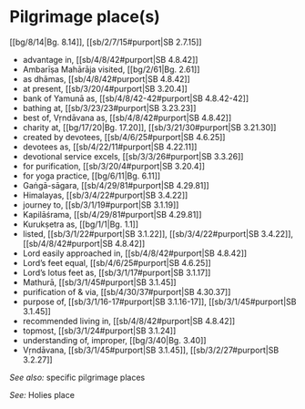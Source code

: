 # Pilgrimage place(s)

[[bg/8/14|Bg. 8.14]], [[sb/2/7/15#purport|SB 2.7.15]]

* advantage in, [[sb/4/8/42#purport|SB 4.8.42]]
* Ambarīṣa Mahārāja visited, [[bg/2/61|Bg. 2.61]]
* as dhāmas, [[sb/4/8/42#purport|SB 4.8.42]]
* at present, [[sb/3/20/4#purport|SB 3.20.4]]
* bank of Yamunā as, [[sb/4/8/42-42#purport|SB 4.8.42-42]]
* bathing at, [[sb/3/23/23#purport|SB 3.23.23]]
* best of, Vṛndāvana as, [[sb/4/8/42#purport|SB 4.8.42]]
* charity at, [[bg/17/20|Bg. 17.20]], [[sb/3/21/30#purport|SB 3.21.30]]
* created by devotees, [[sb/4/6/25#purport|SB 4.6.25]]
* devotees as, [[sb/4/22/11#purport|SB 4.22.11]]
* devotional service excels, [[sb/3/3/26#purport|SB 3.3.26]]
* for purification, [[sb/3/20/4#purport|SB 3.20.4]]
* for yoga practice, [[bg/6/11|Bg. 6.11]]
* Gaṅgā-sāgara, [[sb/4/29/81#purport|SB 4.29.81]]
* Himalayas, [[sb/3/4/22#purport|SB 3.4.22]]
* journey to, [[sb/3/1/19#purport|SB 3.1.19]]
* Kapilāśrama, [[sb/4/29/81#purport|SB 4.29.81]]
* Kurukṣetra as, [[bg/1/1|Bg. 1.1]]
* listed, [[sb/3/1/22#purport|SB 3.1.22]], [[sb/3/4/22#purport|SB 3.4.22]], [[sb/4/8/42#purport|SB 4.8.42]]
* Lord easily approached in, [[sb/4/8/42#purport|SB 4.8.42]]
* Lord’s feet equal, [[sb/4/6/25#purport|SB 4.6.25]]
* Lord’s lotus feet as, [[sb/3/1/17#purport|SB 3.1.17]]
* Mathurā, [[sb/3/1/45#purport|SB 3.1.45]]
* purification of & via, [[sb/4/30/37#purport|SB 4.30.37]]
* purpose of, [[sb/3/1/16-17#purport|SB 3.1.16-17]], [[sb/3/1/45#purport|SB 3.1.45]]
* recommended living in, [[sb/4/8/42#purport|SB 4.8.42]]
* topmost, [[sb/3/1/24#purport|SB 3.1.24]]
* understanding of, improper, [[bg/3/40|Bg. 3.40]]
* Vṛndāvana, [[sb/3/1/45#purport|SB 3.1.45]], [[sb/3/2/27#purport|SB 3.2.27]]

*See also:* specific pilgrimage places

*See:* Holies place
